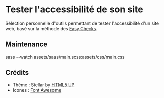 # Tester l'accessibilité de son site

Sélection personnelle d'outils permettant de tester l'accessibilité d'un site web, basé sur la méthode des [Easy Checks](https://www.w3.org/WAI/test-evaluate/preliminary/).

## Maintenance

sass --watch assets/sass/main.scss:assets/css/main.css

## Crédits

- Thème : Stellar by [HTML5 UP](https://html5up.net)
- Icones : [Font Awesome](https://fontawesome.io)
